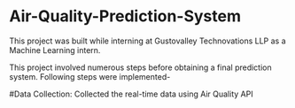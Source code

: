 # Air-Quality-Prediction-System

This project was built while interning at Gustovalley Technovations LLP as a Machine Learning intern.

This project involved numerous steps before obtaining a final prediction system. Following steps were implemented- 

#Data Collection: Collected the real-time data using Air Quality API


